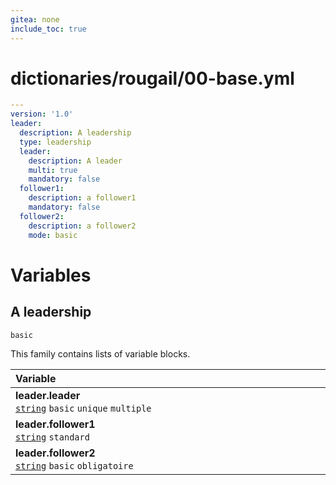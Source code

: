 ```yaml
---
gitea: none
include_toc: true
---
```

# dictionaries/rougail/00-base.yml

```yaml
---
version: '1.0'
leader:
  description: A leadership
  type: leadership
  leader:
    description: A leader
    multi: true
    mandatory: false
  follower1:
    description: a follower1
    mandatory: false
  follower2:
    description: a follower2
    mode: basic
```
# Variables

## A leadership

`basic`


This family contains lists of variable blocks.

| Variable&nbsp;&nbsp;&nbsp;&nbsp;&nbsp;&nbsp;&nbsp;&nbsp;&nbsp;&nbsp;&nbsp;&nbsp;&nbsp;&nbsp;&nbsp;&nbsp;&nbsp;&nbsp;&nbsp;&nbsp;&nbsp;&nbsp;&nbsp;&nbsp;&nbsp;&nbsp;&nbsp;&nbsp;&nbsp;&nbsp;&nbsp;&nbsp;&nbsp;&nbsp;&nbsp;&nbsp;&nbsp;&nbsp;&nbsp;&nbsp;&nbsp;&nbsp;&nbsp;&nbsp;&nbsp;&nbsp;&nbsp;&nbsp;&nbsp;&nbsp;&nbsp;&nbsp;&nbsp;&nbsp;&nbsp;&nbsp;&nbsp;&nbsp;&nbsp;&nbsp;&nbsp;&nbsp;&nbsp;&nbsp;&nbsp;&nbsp;&nbsp;&nbsp;&nbsp;&nbsp;&nbsp;&nbsp;&nbsp;&nbsp;&nbsp;&nbsp;&nbsp;&nbsp;&nbsp;&nbsp;&nbsp;&nbsp;&nbsp;&nbsp;&nbsp;&nbsp;&nbsp;&nbsp;&nbsp;&nbsp;&nbsp;&nbsp;&nbsp;&nbsp;&nbsp;&nbsp;&nbsp;   | Description&nbsp;&nbsp;&nbsp;&nbsp;&nbsp;&nbsp;&nbsp;&nbsp;&nbsp;&nbsp;&nbsp;&nbsp;&nbsp;&nbsp;&nbsp;&nbsp;&nbsp;&nbsp;&nbsp;&nbsp;&nbsp;&nbsp;&nbsp;&nbsp;&nbsp;&nbsp;&nbsp;&nbsp;&nbsp;&nbsp;&nbsp;&nbsp;&nbsp;&nbsp;&nbsp;&nbsp;&nbsp;&nbsp;&nbsp;&nbsp;&nbsp;&nbsp;&nbsp;&nbsp;&nbsp;&nbsp;&nbsp;&nbsp;&nbsp;&nbsp;&nbsp;&nbsp;&nbsp;&nbsp;&nbsp;&nbsp;&nbsp;&nbsp;&nbsp;&nbsp;&nbsp;&nbsp;&nbsp;&nbsp;&nbsp;&nbsp;&nbsp;&nbsp;&nbsp;&nbsp;&nbsp;&nbsp;&nbsp;&nbsp;&nbsp;&nbsp;&nbsp;&nbsp;&nbsp;&nbsp;&nbsp;&nbsp;&nbsp;&nbsp;&nbsp;&nbsp;&nbsp;&nbsp;&nbsp;&nbsp;&nbsp;&nbsp;&nbsp;&nbsp;   |
|------------------------------------------------------------------------------------------------------------------------------------------------------------------------------------------------------------------------------------------------------------------------------------------------------------------------------------------------------------------------------------------------------------------------------------------------------------------------------------------------------------------------------------------------------------------------------------------------------------------|---------------------------------------------------------------------------------------------------------------------------------------------------------------------------------------------------------------------------------------------------------------------------------------------------------------------------------------------------------------------------------------------------------------------------------------------------------------------------------------------------------------------------------------------------------------------------------------------------|
| **leader.leader**<br/>[`string`](https://rougail.readthedocs.io/en/latest/variable.html#variables-types) `basic` `unique` `multiple`                                                                                                                                                                                                                                                                                                                                                                                                                                                                             | A leader.                                                                                                                                                                                                                                                                                                                                                                                                                                                                                                                                                                                         |
| **leader.follower1**<br/>[`string`](https://rougail.readthedocs.io/en/latest/variable.html#variables-types) `standard`                                                                                                                                                                                                                                                                                                                                                                                                                                                                                           | A follower1.                                                                                                                                                                                                                                                                                                                                                                                                                                                                                                                                                                                      |
| **leader.follower2**<br/>[`string`](https://rougail.readthedocs.io/en/latest/variable.html#variables-types) `basic` `obligatoire`                                                                                                                                                                                                                                                                                                                                                                                                                                                                                | A follower2.                                                                                                                                                                                                                                                                                                                                                                                                                                                                                                                                                                                      |


